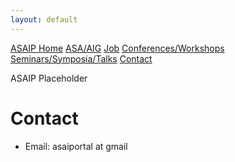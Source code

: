 ```yaml
---
layout: default
---
```


<a href="./index.html" class="btn">ASAIP Home</a>
<a href="../index.html" class="btn">ASA/AIG</a>
<a href="./jobs.html" class="btn">Job</a>
<a href="./conf.html" class="btn">Conferences/Workshops</a>
<a href="./talks.html" class="btn">Seminars/Symposia/Talks</a>
[Contact](#contact)

ASAIP Placeholder

# Contact

- Email: asaiportal at gmail

